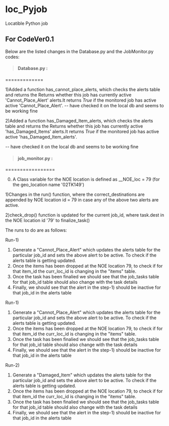 # loc_Pyjob
Locatible Python job

## For CodeVer0.1

Below are the listed changes in the Database.py and the JobMonitor.py codes:

>#### Database.py :
=============

1)Added a function has_cannot_place_alerts, which checks the alerts table and returns the Returns whether this job has currently active 'Cannot_Place_Alert' alerts.It returns *True* if the monitored job has active active 'Cannot_Place_Alert'.
-- have checked it on the local db and seems to be working fine


2)Added a function has_Damaged_Item_alerts, which checks the alerts table and returns the Returns whether this job has currently active 'has_Damaged_Items' alerts.It returns *True* if the monitored job has active active 'has_Damaged_Item_alerts'.

-- have checked it on the local db and seems to be working fine

>#### job_monitor.py :
=================

0) A Class variable for the NOE location is defined as __NOE_loc = 79 (for the geo_location name '02TK149')

1)Changes in the run() function, where the correct_destinations are appended by NOE location id = 79 in case any of the above two alerts are active.

2)check_drop() function is updated for the current job_id, where task.dest in the NOE location id '79' to finalize_task()

The runs to do are as follows:

Run-1)
1) Generate a "Cannot_Place_Alert" which updates the alerts table for the particular job_id and sets the above alert to be active. To check if the alerts table is getting updated.
2) Once the items has been dropped at the NOE location 79, to check if for that item_id the curr_loc_id is changing in the "items" table.
3) Once the task has been finalied we should see that the job_tasks table for that job_id table should also change with the task details
4) Finally, we should see that the alert in the step-1) should be inactive for that job_id in the alerts table

Run-1)
1) Generate a "Cannot_Place_Alert" which updates the alerts table for the particular job_id and sets the above alert to be active. To check if the alerts table is getting updated.
2) Once the items has been dropped at the NOE location 79, to check if for that item_id the curr_loc_id is changing in the "items" table.
3) Once the task has been finalied we should see that the job_tasks table for that job_id table should also change with the task details
4) Finally, we should see that the alert in the step-1) should be inactive for that job_id in the alerts table

Run-2)
1) Generate a "Damaged_Item" which updates the alerts table for the particular job_id and sets the above alert to be active. To check if the alerts table is getting updated.
2) Once the items has been dropped at the NOE location 79, to check if for that item_id the curr_loc_id is changing in the "items" table.
3) Once the task has been finalied we should see that the job_tasks table for that job_id table should also change with the task details
4) Finally, we should see that the alert in the step-1) should be inactive for that job_id in the alerts table






